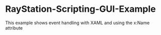 # RayStation-Scripting-GUI-Example
This example shows event handling with XAML and using the x:Name attribute
